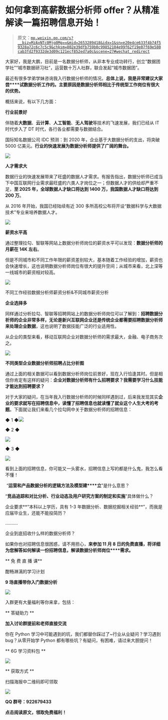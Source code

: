# 如何拿到高薪数据分析师 offer？从精准解读一篇招聘信息开始！

> 原文：[`mp.weixin.qq.com/s?__biz=MzAxNTc0Mjg0Mg==&mid=2653289418&idx=1&sn=e20e4ce633f4b74f59328a72c6c7c5c9&chksm=802e39dfb759b0c99852104e99f62f19e07f69e580cab3fd2f9332de3d09c121ecf852ed7a0c&scene=27#wechat_redirect`](http://mp.weixin.qq.com/s?__biz=MzAxNTc0Mjg0Mg==&mid=2653289418&idx=1&sn=e20e4ce633f4b74f59328a72c6c7c5c9&chksm=802e39dfb759b0c99852104e99f62f19e07f69e580cab3fd2f9332de3d09c121ecf852ed7a0c&scene=27#wechat_redirect)

大家好，我是大鹏，目前是一名数据分析师，从非本专业成功转行，创立“数据团学社”“城市数据研习社”，运营数十万人社群，联合发起“城市数据团”。

最近有很多学弟学妹咨询我入行数据分析师的情况。**总体上说，我是非常建议大家尝****试数据分析工作的。主要原因是数据分析师相比于传统型工作岗位有很大的优势。** 

概括来说，有以下几方面：

**行业前景好**

伴随着**大数据**、**云计算**、**人工智能**、**无人驾驶**等技术的飞速发展，我们已经从 IT 时代步入了 DT 时代，各行各业都需要与数据结合。

国际知名数据公司 IDC 预测：到 2020 年，企业基于大数据分析的支出，将突破 5000 亿美元。**行业的快速发展为数据分析师提供了广阔的舞台。**

![](img/6ad54b6845f223c60bf6d859c2da93e0.png)

**人才需求大**

数据行业的快速发展带来了旺盛的数据人才需求。有报告指出，数据分析师已成当下中国互联网行业需求最旺盛的六类人才岗位之一；但数据人才的供给却严重不足，**至 2025 年，全球数据人才缺口将达到 1400 万，我国数据人才缺口将达到 200 万**。

从 2016 年开始，我国已经陆续有近 300 多所高校公布将开设“数据科学与大数据技术”专业来培养数据人才。

![](img/cfa8d3a8a8620c37c17d004462353a1f.png)

**薪资水平高**

通过整理拉勾、智联等网站上数据分析师岗位的薪资水平可以发现：**数据分析师的月薪在 14K 左右**。

但是不同城市和不同工作年限的薪资差别较大，基本随着工作经验的增加，薪资也会快速增长，这也说明数据分析师岗位有很大的提升空间；从城市来看，北上深等一线城市的薪资相对较高。

![](img/b93ed75f9abb4ec0ef99b6eae6ab7e26.png)

不同工作经验数据分析师薪资分析&不同城市薪资分析

**企业选择多**

同样通过分析拉勾、智联等招聘网站上的数据分析师岗位可以了解到：**招聘数据分析师的企业非常多样，无论是新兴互联网企业还是传统企业都需要招聘数据分析师来处理企业数据**，这也说明了数据技能广泛的行业适用性。

从企业的类型来看，移动互联网企业对数据分析师的需求最大，金融、电子商务次之。

![](img/244b714deb43af554c9e43dd79a059e2.png)

**不同类型企业数据分析师招聘占比分析图**

通过上面的相关数据可以看到数据分析师岗位前景好，现在入行恰逢其时。但是相信你肯定有这样的疑问：**企业对数据分析师有什么招聘要求？我需要学习什么技能才能达到招聘要求？**

对于大家的疑问，在当年我入行数据分析师的时候同样遇到过，后来我发现其实**企业的要求就写在招聘信息中，读懂了招聘信息也就读懂了就业这个人生大考的考题**。下面就让我们来看几个拉勾网中关于数据分析师的招聘信息：

◆ 1 ◆![](img/cc12ab1a06f85677c313384ded319182.png)

◆ 2 ◆

![](img/29d1fa3d4e7c71d564e294216cd8fbd2.png)

◆ 3 ◆

![](img/c72cbcc33cad6c0a701bbfe607733cd3.png)

看到上面的招聘信息，你可能又一头雾水，招聘信息上写的都是什么鬼，我怎么看不懂！

 “**运营和产品数据分析的逻辑方法及模型建****立**”是什么意思？

“**竞品追踪和对比分析、行业动态及用户研究方案的制定和实施**”具体做什么？

企业要求**“本科以上学历，具有 1-3 年数据分析、数据挖掘相关经验**”，而我是应届毕业生，还能不能投简历？

..........

企业到底招收什么样的数据分析师？

如果你也对招聘信息很困惑，请不用担心，**来参加 11 月 8 日的免费直播，将详细为您解答如何解读一份招聘信息，解读数据分析师岗位****需求。**

** 免 费 直 播 课**

酣畅淋漓的学习计划

**9 场直播带你入门数据分析**

![](img/8ee426c7e0f8a0d251232f8722ed3630.png)

入群更有大量福利等你来拿，包括：

** 答疑助力 **

**加入讨论群提前和老师直接交流**

你在 Python 学习中可能遇到的坑，我们都替你踩过了~行业从业疑问？学习遇到 bug？从零开始学 Python 都有哪些坑？有疑问，有困难，请过来大胆提问！

** 6G 学习资料包 **

![](img/38e35407a890e47d880549a66b2414d4.png)

** 获取方式 **

扫描海报中二维码即可领取

![](img/39cc5da08a8b4e60617af92ae8b3de99.png)

**QQ 群号：922679433**

**点击阅读原文，领取免费福利！**